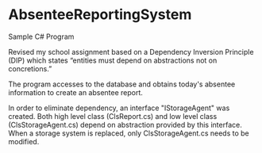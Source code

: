 # AbsenteeReportingSystem
Sample C# Program

Revised my school assignment based on a Dependency Inversion Principle (DIP) which states “entities must depend on abstractions not on concretions.”

The program accesses to the database and obtains today's absentee information to create an absentee report.

In order to eliminate dependency, an interface "IStorageAgent" was created.
Both high level class (ClsReport.cs) and low level class (ClsStorageAgent.cs) depend on abstraction provided by this interface.
When a storage system is replaced, only ClsStorageAgent.cs needs to be modified.

